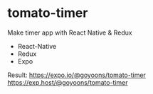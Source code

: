 # tomato-timer
Make timer app with React Native &amp; Redux
 - React-Native
 - Redux
 - Expo

Result:
https://expo.io/@goyoons/tomato-timer
https://exp.host/@goyoons/tomato-timer
